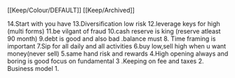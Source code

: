 [[Keep/Colour/DEFAULT]] [[Keep/Archived]] 

14.Start with you have
13.Diversification low risk
12.leverage keys for high (multi forms)
11.be vilgant of fraud
10.cash reserve is king (reserve atleast 90 month)
9.debt is good and also bad .balance must
8. Time framing is important
7.Sip for all daily and all activities
6.buy low,sell high when u want money(never sell)
5.same hand risk and rewards
4.High opening always and boring is good focus on fundamental
3 .Keeping on fee and taxes
2. Business model
1.
